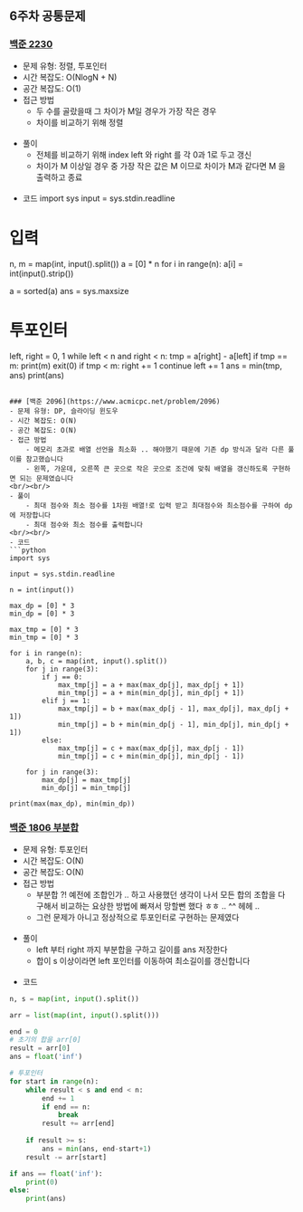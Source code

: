 ## 6주차 공통문제
### [백준 2230](https://www.acmicpc.net/problem/2230)
- 문제 유형: 정렬, 투포인터
- 시간 복잡도: O(NlogN + N)
- 공간 복잡도: O(1)
- 접근 방법
    - 두 수를 골랐을때 그 차이가 M일 경우가 가장 작은 경우
    - 차이를 비교하기 위해 정렬
<br/><br/>
- 풀이
    - 전체를 비교하기 위해 index left 와 right 를 각 0과 1로 두고 갱신
    - 차이가 M 이상일 경우 중 가장 작은 값은 M 이므로 차이가 M과 같다면 M 을 출력하고 종료
<br/><br/>
- 코드
import sys
input = sys.stdin.readline
# 입력
n, m = map(int, input().split())
a = [0] * n
for i in range(n):
    a[i] = int(input().strip())

a = sorted(a)
ans = sys.maxsize
# 투포인터
left, right = 0, 1
while left < n and right < n:
    tmp = a[right] - a[left]
    if tmp == m:
        print(m)
        exit(0)
    if tmp < m:
        right += 1
        continue
    left += 1
    ans = min(tmp, ans)
print(ans)
```

### [백준 2096](https://www.acmicpc.net/problem/2096)
- 문제 유형: DP, 슬라이딩 윈도우
- 시간 복잡도: O(N)
- 공간 복잡도: O(N)
- 접근 방법
    - 메모리 초과로 배열 선언을 최소화 .. 해야했기 때문에 기존 dp 방식과 달라 다른 풀이를 참고했습니다
    - 왼쪽, 가운데, 오른쪽 큰 곳으로 작은 곳으로 조건에 맞춰 배열을 갱신하도록 구현하면 되는 문제였습니다
<br/><br/>
- 풀이
    - 최대 점수와 최소 점수를 1차원 배열!로 입력 받고 최대점수와 최소점수를 구하여 dp에 저장합니다
    - 최대 점수와 최소 점수를 출력합니다
<br/><br/>
- 코드
```python
import sys

input = sys.stdin.readline

n = int(input())

max_dp = [0] * 3
min_dp = [0] * 3

max_tmp = [0] * 3
min_tmp = [0] * 3

for i in range(n):
    a, b, c = map(int, input().split())
    for j in range(3):
        if j == 0:
            max_tmp[j] = a + max(max_dp[j], max_dp[j + 1])
            min_tmp[j] = a + min(min_dp[j], min_dp[j + 1])
        elif j == 1:
            max_tmp[j] = b + max(max_dp[j - 1], max_dp[j], max_dp[j + 1])
            min_tmp[j] = b + min(min_dp[j - 1], min_dp[j], min_dp[j + 1])
        else:
            max_tmp[j] = c + max(max_dp[j], max_dp[j - 1])
            min_tmp[j] = c + min(min_dp[j], min_dp[j - 1])

    for j in range(3):
        max_dp[j] = max_tmp[j]
        min_dp[j] = min_tmp[j]

print(max(max_dp), min(min_dp))
```

### [백준 1806 부분합](https://www.acmicpc.net/problem/1806)
- 문제 유형: 투포인터
- 시간 복잡도: O(N)
- 공간 복잡도: O(N)
- 접근 방법
    - 부분합 ?! 예전에 조합인가 .. 하고 사용했던 생각이 나서 모든 합의 조합을 다 구해서 비교하는 요상한 방법에 빠져서 망할뻔 했다 ㅎㅎ .. ^^ 헤헤 ..
    - 그런 문제가 아니고 정상적으로 투포인터로 구현하는 문제였다
<br/><br/>
- 풀이
    - left 부터 right 까지 부분합을 구하고 길이를 ans 저장한다
    - 합이 s 이상이라면 left 포인터를 이동하여 최소길이를 갱신합니다
<br/><br/>
- 코드
```python
n, s = map(int, input().split())

arr = list(map(int, input().split()))

end = 0
# 초기의 합을 arr[0]
result = arr[0]
ans = float('inf')

# 투포인터
for start in range(n):
    while result < s and end < n:
        end += 1
        if end == n:
            break
        result += arr[end]
    
    if result >= s:
        ans = min(ans, end-start+1)
    result -= arr[start]

if ans == float('inf'):
    print(0)
else:
    print(ans)
```
